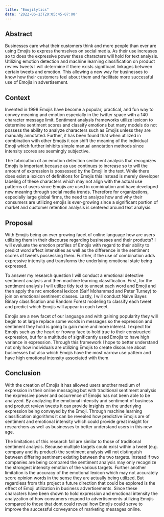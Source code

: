 ```yaml
---
title: "Emojilytics"
date: '2022-06-13T20:05:45-07:00'
---
```


## Abstract

Businesses care what their customers think and more people than ever are using Emojis to express themselves on social media. As their use increases so to does the expressive power these characters will hold for text analysis. Utilizing emotion detection and machine learning classification on product review tweets I will determine if there exists significant linkages between certain tweets and emotion. This allowing a new way for businesses to know how their customers feel about them and facilitate more successful use of Emojis in advertisement. 

## Context

Invented in 1998 Emojis have become a popular, practical, and fun way to convey meaning and emotion especially in the twitter space with a 140 character message limit. Sentiment analysis frameworks utilize lexicon to determine sentiment scores and classify emotions but many models do not possess the ability to analyze characters such as Emojis unless they are manually annotated. Further, it has been found that when utilized in combination with other Emojis it can shift the meaning of the individual Emoji which further inhibits simple manual annotation methods since intensity scores are seemingly subjective. 

The fabrication of an emotion detection sentiment analysis that recognizes Emojis is important because as use continues to increase so to will the amount of expression is possessed by the Emoji in the text. While there does exist a lexicon of definitions for Emojis this instead is merely developer labeling of these characters which may not align with the actual use patterns of users since Emojis are used in combination and have developed new meaning through social media trends. Therefore for organizations, especially large global firms, the need to analyze how and why their consumers are utilizing emojis is ever-growing since a significant portion of market and customer retention analysis is centered around text analysis.

## Proposal

With Emojis being an ever growing facet of online language how are users utilizing them in their discourse regarding businesses and their products? I will evaluate the emotion profiles of Emojis with regard to their ability to predict word affect intensities as well as the difference in the sentiment scores of tweets possessing them. Further, if the use of combination adds expressive intensity and transforms the underlying emotional state being expressed.

To answer my research question I will conduct a emotional detective sentiment analysis and then machine learning classification. First, for the sentiment analysis I will utilize tidy text to unnest each word and Emoji and then apply the nrc emotional lexicon (Saif Mohammad and Peter Turney) to join on emotional sentiment classes. Lastly, I will conduct Naive Bayes Binary classification and Random Forest modeling to classify each tweet and predict which Emojis will appear in each tweet.

Emojis are a new facet of our language and with gaining popularity they will begin to at large replace some words in messages so the expression and sentiment they hold is going to gain more and more interest. I expect for Emojis such as the heart or frowny face to hold true to their constructed expression, but for a multitude of significantly used Emojis to have high variance in expression. Through this framework I hope to better understand not only how individuals are utilizing Emojis to create discourse about businesses but also which Emojis have the most narrow use pattern and have high emotional intensity associated with them.

## Conclusion

With the creation of Emojis it has allowed users another medium of expression in their online messaging but with traditional sentiment analysis the expressive power and occurrence of Emojis has not been able to be analyzed. By analyzing the emotional intensity and sentiment of business and product review tweets it can provide insights on the underlying expression being conveyed by the Emoji. Through machine learning classification algorithms it can be revealed how predictive Emojis are of sentiment and emotional intensity which could provide great insight for researchers as well as businesses to better understand users in this new age.
  
  The limitations of this research fall are similar to those of traditional sentiment analysis. Because multiple targets could exist within a tweet (e.g. company and its product) the sentiment analysis will not distinguish between differing sentiment existing between the two targets. Instead if two companies are being compared the sentiment analysis may only recognize the strongest intensity emotion of the various targets. Further another limitation is the accuracy of the emotional lexicon which may not accurately score opinion words in the sense they are actually being utilized. But regardless from this project a future direction that could be explored is the effect of Emoji utilization in business advertisements. Since these characters have been shown to hold expression and emotional intensity the analyzation of how consumers respond to advertisements utilizing Emojis compared to those that dont could reveal how Emojis could serve to improve the successful conveyance of marketing messages online.
